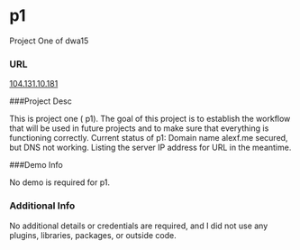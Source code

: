 # p1 

Project One of dwa15


### URL

[104.131.10.181](http://104.131.10.181)

###Project Desc

This is project one ( p1). The goal of this project is to establish the workflow that will be used in future projects and to make sure that everything is functioning correctly. Current status of p1: Domain name alexf.me secured, but DNS not working. Listing the server IP address for URL in the meantime.

###Demo Info

No demo is required for p1.

### Additional Info

No additional details or credentials are required, and I did not use any plugins, libraries, packages, or outside code.
